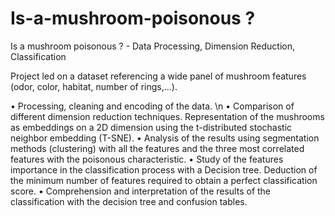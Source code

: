 # Is-a-mushroom-poisonous ?

Is a mushroom poisonous ? - Data Processing, Dimension Reduction, Classification 

Project led on a dataset referencing a wide panel of mushroom features (odor, color, habitat, number of
rings,...).

• Processing, cleaning and encoding of the data. \n
• Comparison of different dimension reduction techniques. Representation of the mushrooms as
embeddings on a 2D dimension using the t-distributed stochastic neighbor embedding (T-SNE).
• Analysis of the results using segmentation methods (clustering) with all the features and the three
most correlated features with the poisonous characteristic.
• Study of the features importance in the classification process with a Decision tree. Deduction of
the minimum number of features required to obtain a perfect classification score.
• Comprehension and interpretation of the results of the classification with the decision tree and
confusion tables.
